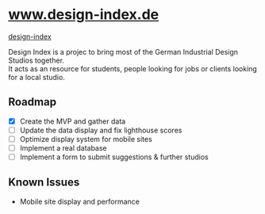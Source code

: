 # www.design-index.de
[design-index](https://design-index.de)

Design Index is a projec to bring most of the German Industrial Design Studios together.  
It acts as  an resource for students, people looking for jobs or clients looking for a local studio.

## Roadmap 
- [x] Create the MVP and gather data
- [ ] Update the data display and fix lighthouse scores
- [ ] Optimize display system for mobile sites
- [ ] Implement a real database
- [ ] Implement a form to submit suggestions & further studios

## Known Issues
- Mobile site display and performance
